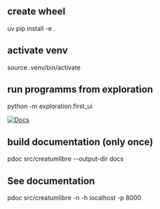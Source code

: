 
## create wheel
uv pip install -e .

## activate venv
source .venv/bin/activate

## run programms from exploration
python -m exploration.first_ui

[![Docs](https://img.shields.io/badge/docs-creatumlibre-blue?style=flat-square)](https://UMBRELLABROS.github.io/CreatumLibre/)


## build documentation (only once)
pdoc src/creatumlibre --output-dir docs

## See documentation
pdoc src/creatumlibre -n -h localhost -p 8000
